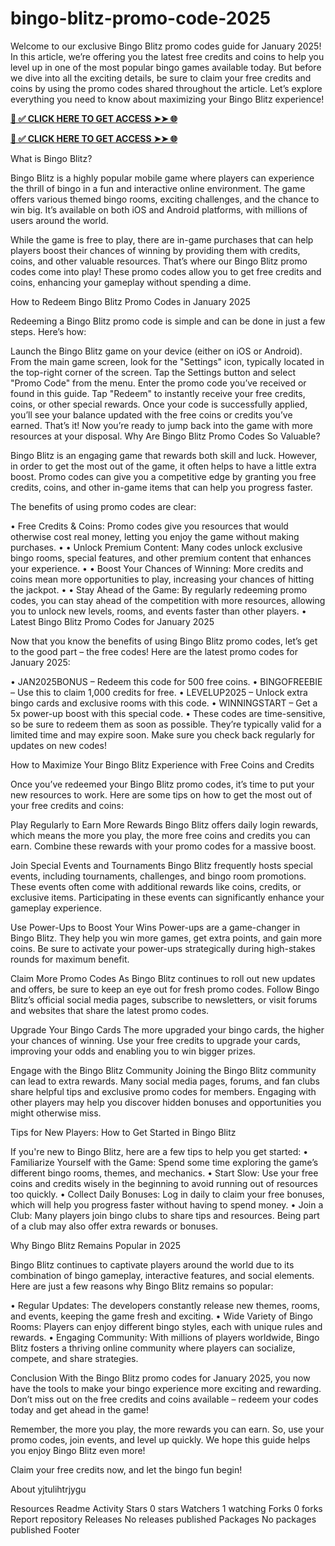 # bingo-blitz-promo-code-2025
Welcome to our exclusive Bingo Blitz promo codes guide for January 2025! In this article, we’re offering you the latest free credits and coins to help you level up in one of the most popular bingo games available today. But before we dive into all the exciting details, be sure to claim your free credits and coins by using the promo codes shared throughout the article. Let’s explore everything you need to know about maximizing your Bingo Blitz experience!


**[📌 ✅ CLICK HERE TO GET ACCESS ➤➤ 🌐](https://newmegadeals.xyz/Bingo-blits/)**




**[📌 ✅ CLICK HERE TO GET ACCESS ➤➤ 🌐](https://newmegadeals.xyz/Bingo-blits/)**



What is Bingo Blitz?

Bingo Blitz is a highly popular mobile game where players can experience the thrill of bingo in a fun and interactive online environment. The game offers various themed bingo rooms, exciting challenges, and the chance to win big. It’s available on both iOS and Android platforms, with millions of users around the world.

While the game is free to play, there are in-game purchases that can help players boost their chances of winning by providing them with credits, coins, and other valuable resources. That’s where our Bingo Blitz promo codes come into play! These promo codes allow you to get free credits and coins, enhancing your gameplay without spending a dime.

How to Redeem Bingo Blitz Promo Codes in January 2025

Redeeming a Bingo Blitz promo code is simple and can be done in just a few steps. Here’s how:

Launch the Bingo Blitz game on your device (either on iOS or Android). From the main game screen, look for the "Settings" icon, typically located in the top-right corner of the screen. Tap the Settings button and select "Promo Code" from the menu. Enter the promo code you’ve received or found in this guide. Tap "Redeem" to instantly receive your free credits, coins, or other special rewards. Once your code is successfully applied, you’ll see your balance updated with the free coins or credits you’ve earned. That’s it! Now you’re ready to jump back into the game with more resources at your disposal. Why Are Bingo Blitz Promo Codes So Valuable?

Bingo Blitz is an engaging game that rewards both skill and luck. However, in order to get the most out of the game, it often helps to have a little extra boost. Promo codes can give you a competitive edge by granting you free credits, coins, and other in-game items that can help you progress faster.

The benefits of using promo codes are clear:

• Free Credits & Coins: Promo codes give you resources that would otherwise cost real money, letting you enjoy the game without making purchases. • • Unlock Premium Content: Many codes unlock exclusive bingo rooms, special features, and other premium content that enhances your experience. • • Boost Your Chances of Winning: More credits and coins mean more opportunities to play, increasing your chances of hitting the jackpot. • • Stay Ahead of the Game: By regularly redeeming promo codes, you can stay ahead of the competition with more resources, allowing you to unlock new levels, rooms, and events faster than other players. • Latest Bingo Blitz Promo Codes for January 2025

Now that you know the benefits of using Bingo Blitz promo codes, let’s get to the good part – the free codes! Here are the latest promo codes for January 2025:

• JAN2025BONUS – Redeem this code for 500 free coins. • BINGOFREEBIE – Use this to claim 1,000 credits for free. • LEVELUP2025 – Unlock extra bingo cards and exclusive rooms with this code. • WINNINGSTART – Get a 5x power-up boost with this special code. • These codes are time-sensitive, so be sure to redeem them as soon as possible. They’re typically valid for a limited time and may expire soon. Make sure you check back regularly for updates on new codes!

How to Maximize Your Bingo Blitz Experience with Free Coins and Credits

Once you’ve redeemed your Bingo Blitz promo codes, it’s time to put your new resources to work. Here are some tips on how to get the most out of your free credits and coins:

Play Regularly to Earn More Rewards Bingo Blitz offers daily login rewards, which means the more you play, the more free coins and credits you can earn. Combine these rewards with your promo codes for a massive boost.

Join Special Events and Tournaments Bingo Blitz frequently hosts special events, including tournaments, challenges, and bingo room promotions. These events often come with additional rewards like coins, credits, or exclusive items. Participating in these events can significantly enhance your gameplay experience.

Use Power-Ups to Boost Your Wins Power-ups are a game-changer in Bingo Blitz. They help you win more games, get extra points, and gain more coins. Be sure to activate your power-ups strategically during high-stakes rounds for maximum benefit.

Claim More Promo Codes As Bingo Blitz continues to roll out new updates and offers, be sure to keep an eye out for fresh promo codes. Follow Bingo Blitz’s official social media pages, subscribe to newsletters, or visit forums and websites that share the latest promo codes.

Upgrade Your Bingo Cards The more upgraded your bingo cards, the higher your chances of winning. Use your free credits to upgrade your cards, improving your odds and enabling you to win bigger prizes.

Engage with the Bingo Blitz Community Joining the Bingo Blitz community can lead to extra rewards. Many social media pages, forums, and fan clubs share helpful tips and exclusive promo codes for members. Engaging with other players may help you discover hidden bonuses and opportunities you might otherwise miss.

Tips for New Players: How to Get Started in Bingo Blitz

If you're new to Bingo Blitz, here are a few tips to help you get started: • Familiarize Yourself with the Game: Spend some time exploring the game’s different bingo rooms, themes, and mechanics. • Start Slow: Use your free coins and credits wisely in the beginning to avoid running out of resources too quickly. • Collect Daily Bonuses: Log in daily to claim your free bonuses, which will help you progress faster without having to spend money. • Join a Club: Many players join bingo clubs to share tips and resources. Being part of a club may also offer extra rewards or bonuses.

Why Bingo Blitz Remains Popular in 2025

Bingo Blitz continues to captivate players around the world due to its combination of bingo gameplay, interactive features, and social elements. Here are just a few reasons why Bingo Blitz remains so popular:

• Regular Updates: The developers constantly release new themes, rooms, and events, keeping the game fresh and exciting. • Wide Variety of Bingo Rooms: Players can enjoy different bingo styles, each with unique rules and rewards. • Engaging Community: With millions of players worldwide, Bingo Blitz fosters a thriving online community where players can socialize, compete, and share strategies.

Conclusion With the Bingo Blitz promo codes for January 2025, you now have the tools to make your bingo experience more exciting and rewarding. Don’t miss out on the free credits and coins available – redeem your codes today and get ahead in the game!

Remember, the more you play, the more rewards you can earn. So, use your promo codes, join events, and level up quickly. We hope this guide helps you enjoy Bingo Blitz even more!

Claim your free credits now, and let the bingo fun begin!

About
yjtulihtrjygu

Resources
 Readme
 Activity
Stars
 0 stars
Watchers
 1 watching
Forks
 0 forks
Report repository
Releases
No releases published
Packages
No packages published
Footer
